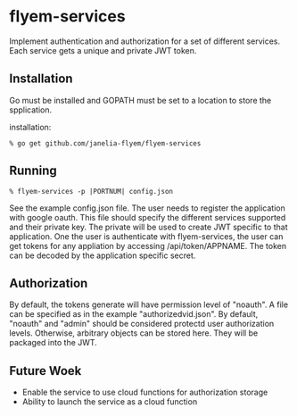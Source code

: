 # flyem-services

Implement authentication and authorization for a set of different
services.  Each service gets a unique and private JWT token.


## Installation

Go must be installed and GOPATH must be set to a location to store the spplication.

installation:

    % go get github.com/janelia-flyem/flyem-services

## Running

    % flyem-services -p |PORTNUM| config.json

See the example config.json file.  The user needs to register the application with
google oauth.  This file should specify the different services supported and their private
key.  The private will be used to create JWT specific to that application.  One
the user is authenticate with flyem-services, the user can get tokens for any
appliation by accessing /api/token/APPNAME.  The token can be decoded by the application
specific secret.


## Authorization

By default, the tokens generate will have permission level of "noauth".  A file
can be specified as in the example "authorizedvid.json".  By default, "noauth"
and "admin" should be considered protectd user authorization levels.  Otherwise,
arbitrary objects can be stored here.  They will be packaged into the JWT.

## Future Woek

* Enable the service to use cloud functions for authorization storage
* Ability to launch the service as a cloud function

